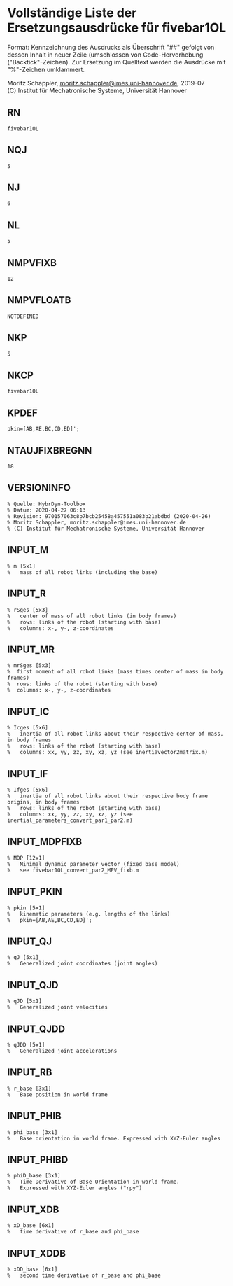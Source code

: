 # Vollständige Liste der Ersetzungsausdrücke für fivebar1OL
Format: Kennzeichnung des Ausdrucks als Überschrift "##" gefolgt von dessen Inhalt in neuer Zeile (umschlossen von Code-Hervorhebung ("Backtick"-Zeichen).
Zur Ersetzung im Quelltext werden die Ausdrücke mit "%"-Zeichen umklammert.

Moritz Schappler, moritz.schappler@imes.uni-hannover.de, 2019-07  
(C) Institut für Mechatronische Systeme, Universität Hannover

## RN

```
fivebar1OL
```

## NQJ

```
5
```

## NJ

```
6
```

## NL

```
5
```

## NMPVFIXB

```
12
```

## NMPVFLOATB

```
NOTDEFINED
```

## NKP

```
5
```

## NKCP

```
fivebar1OL
```

## KPDEF

```
pkin=[AB,AE,BC,CD,ED]';
```

## NTAUJFIXBREGNN

```
18
```

## VERSIONINFO

```
% Quelle: HybrDyn-Toolbox
% Datum: 2020-04-27 06:13
% Revision: 970157063c8b7bcb25458a457551a083b21abdbd (2020-04-26)
% Moritz Schappler, moritz.schappler@imes.uni-hannover.de
% (C) Institut für Mechatronische Systeme, Universität Hannover
```

## INPUT_M

```
% m [5x1]
%   mass of all robot links (including the base)
```

## INPUT_R

```
% rSges [5x3]
%   center of mass of all robot links (in body frames)
%   rows: links of the robot (starting with base)
%   columns: x-, y-, z-coordinates
```

## INPUT_MR

```
% mrSges [5x3]
%  first moment of all robot links (mass times center of mass in body frames)
%  rows: links of the robot (starting with base)
%  columns: x-, y-, z-coordinates
```

## INPUT_IC

```
% Icges [5x6]
%   inertia of all robot links about their respective center of mass, in body frames
%   rows: links of the robot (starting with base)
%   columns: xx, yy, zz, xy, xz, yz (see inertiavector2matrix.m)
```

## INPUT_IF

```
% Ifges [5x6]
%   inertia of all robot links about their respective body frame origins, in body frames
%   rows: links of the robot (starting with base)
%   columns: xx, yy, zz, xy, xz, yz (see inertial_parameters_convert_par1_par2.m)
```

## INPUT_MDPFIXB

```
% MDP [12x1]
%   Minimal dynamic parameter vector (fixed base model)
%   see fivebar1OL_convert_par2_MPV_fixb.m
```

## INPUT_PKIN

```
% pkin [5x1]
%   kinematic parameters (e.g. lengths of the links)
%   pkin=[AB,AE,BC,CD,ED]';
```

## INPUT_QJ

```
% qJ [5x1]
%   Generalized joint coordinates (joint angles)
```

## INPUT_QJD

```
% qJD [5x1]
%   Generalized joint velocities
```

## INPUT_QJDD

```
% qJDD [5x1]
%   Generalized joint accelerations
```

## INPUT_RB

```
% r_base [3x1]
%   Base position in world frame
```

## INPUT_PHIB

```
% phi_base [3x1]
%   Base orientation in world frame. Expressed with XYZ-Euler angles
```

## INPUT_PHIBD

```
% phiD_base [3x1]
%   Time Derivative of Base Orientation in world frame.
%   Expressed with XYZ-Euler angles ("rpy")
```

## INPUT_XDB

```
% xD_base [6x1]
%   time derivative of r_base and phi_base
```

## INPUT_XDDB

```
% xDD_base [6x1]
%   second time derivative of r_base and phi_base
```

